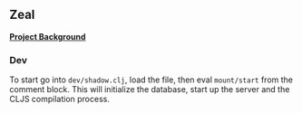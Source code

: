 ## Zeal

**[Project Background](https://www.notion.so/vimsical/ZEAL-d2c72fa9c7f2497c9657134573e5317f)**

### Dev

To start go into `dev/shadow.clj`,
load the file, then eval `mount/start` from the comment block.
This will initialize the database, start up the server and the CLJS
compilation process.
